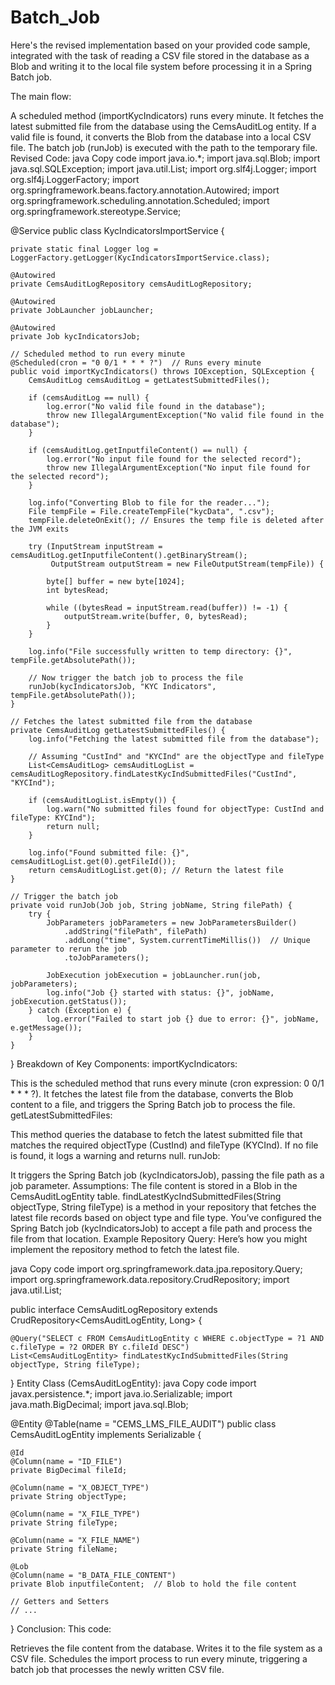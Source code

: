 # Batch_Job

Here's the revised implementation based on your provided code sample, integrated with the task of reading a CSV file stored in the database as a Blob and writing it to the local file system before processing it in a Spring Batch job.

The main flow:

A scheduled method (importKycIndicators) runs every minute.
It fetches the latest submitted file from the database using the CemsAuditLog entity.
If a valid file is found, it converts the Blob from the database into a local CSV file.
The batch job (runJob) is executed with the path to the temporary file.
Revised Code:
java
Copy code
import java.io.*;
import java.sql.Blob;
import java.sql.SQLException;
import java.util.List;
import org.slf4j.Logger;
import org.slf4j.LoggerFactory;
import org.springframework.beans.factory.annotation.Autowired;
import org.springframework.scheduling.annotation.Scheduled;
import org.springframework.stereotype.Service;

@Service
public class KycIndicatorsImportService {

    private static final Logger log = LoggerFactory.getLogger(KycIndicatorsImportService.class);

    @Autowired
    private CemsAuditLogRepository cemsAuditLogRepository;

    @Autowired
    private JobLauncher jobLauncher;

    @Autowired
    private Job kycIndicatorsJob;

    // Scheduled method to run every minute
    @Scheduled(cron = "0 0/1 * * * ?")  // Runs every minute
    public void importKycIndicators() throws IOException, SQLException {
        CemsAuditLog cemsAuditLog = getLatestSubmittedFiles();

        if (cemsAuditLog == null) {
            log.error("No valid file found in the database");
            throw new IllegalArgumentException("No valid file found in the database");
        }

        if (cemsAuditLog.getInputfileContent() == null) {
            log.error("No input file found for the selected record");
            throw new IllegalArgumentException("No input file found for the selected record");
        }

        log.info("Converting Blob to file for the reader...");
        File tempFile = File.createTempFile("kycData", ".csv");
        tempFile.deleteOnExit(); // Ensures the temp file is deleted after the JVM exits

        try (InputStream inputStream = cemsAuditLog.getInputfileContent().getBinaryStream();
             OutputStream outputStream = new FileOutputStream(tempFile)) {

            byte[] buffer = new byte[1024];
            int bytesRead;

            while ((bytesRead = inputStream.read(buffer)) != -1) {
                outputStream.write(buffer, 0, bytesRead);
            }
        }

        log.info("File successfully written to temp directory: {}", tempFile.getAbsolutePath());

        // Now trigger the batch job to process the file
        runJob(kycIndicatorsJob, "KYC Indicators", tempFile.getAbsolutePath());
    }

    // Fetches the latest submitted file from the database
    private CemsAuditLog getLatestSubmittedFiles() {
        log.info("Fetching the latest submitted file from the database");

        // Assuming "CustInd" and "KYCInd" are the objectType and fileType
        List<CemsAuditLog> cemsAuditLogList = cemsAuditLogRepository.findLatestKycIndSubmittedFiles("CustInd", "KYCInd");

        if (cemsAuditLogList.isEmpty()) {
            log.warn("No submitted files found for objectType: CustInd and fileType: KYCInd");
            return null;
        }

        log.info("Found submitted file: {}", cemsAuditLogList.get(0).getFileId());
        return cemsAuditLogList.get(0); // Return the latest file
    }

    // Trigger the batch job
    private void runJob(Job job, String jobName, String filePath) {
        try {
            JobParameters jobParameters = new JobParametersBuilder()
                .addString("filePath", filePath)
                .addLong("time", System.currentTimeMillis())  // Unique parameter to rerun the job
                .toJobParameters();

            JobExecution jobExecution = jobLauncher.run(job, jobParameters);
            log.info("Job {} started with status: {}", jobName, jobExecution.getStatus());
        } catch (Exception e) {
            log.error("Failed to start job {} due to error: {}", jobName, e.getMessage());
        }
    }
}
Breakdown of Key Components:
importKycIndicators:

This is the scheduled method that runs every minute (cron expression: 0 0/1 * * * ?).
It fetches the latest file from the database, converts the Blob content to a file, and triggers the Spring Batch job to process the file.
getLatestSubmittedFiles:

This method queries the database to fetch the latest submitted file that matches the required objectType (CustInd) and fileType (KYCInd).
If no file is found, it logs a warning and returns null.
runJob:

It triggers the Spring Batch job (kycIndicatorsJob), passing the file path as a job parameter.
Assumptions:
The file content is stored in a Blob in the CemsAuditLogEntity table.
findLatestKycIndSubmittedFiles(String objectType, String fileType) is a method in your repository that fetches the latest file records based on object type and file type.
You’ve configured the Spring Batch job (kycIndicatorsJob) to accept a file path and process the file from that location.
Example Repository Query:
Here’s how you might implement the repository method to fetch the latest file.

java
Copy code
import org.springframework.data.jpa.repository.Query;
import org.springframework.data.repository.CrudRepository;
import java.util.List;

public interface CemsAuditLogRepository extends CrudRepository<CemsAuditLogEntity, Long> {

    @Query("SELECT c FROM CemsAuditLogEntity c WHERE c.objectType = ?1 AND c.fileType = ?2 ORDER BY c.fileId DESC")
    List<CemsAuditLogEntity> findLatestKycIndSubmittedFiles(String objectType, String fileType);
}
Entity Class (CemsAuditLogEntity):
java
Copy code
import javax.persistence.*;
import java.io.Serializable;
import java.math.BigDecimal;
import java.sql.Blob;

@Entity
@Table(name = "CEMS_LMS_FILE_AUDIT")
public class CemsAuditLogEntity implements Serializable {

    @Id
    @Column(name = "ID_FILE")
    private BigDecimal fileId;

    @Column(name = "X_OBJECT_TYPE")
    private String objectType;

    @Column(name = "X_FILE_TYPE")
    private String fileType;

    @Column(name = "X_FILE_NAME")
    private String fileName;

    @Lob
    @Column(name = "B_DATA_FILE_CONTENT")
    private Blob inputfileContent;  // Blob to hold the file content

    // Getters and Setters
    // ...
}
Conclusion:
This code:

Retrieves the file content from the database.
Writes it to the file system as a CSV file.
Schedules the import process to run every minute, triggering a batch job that processes the newly written CSV file.
